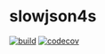# slowjson4s

[![build](https://img.shields.io/github/workflow/status/wlad031/slowjson4s/Scala%20CI?label=CI&logo=GitHub&style=flat-square)](https://github.com/wlad031/slowjson4s/actions)
[![codecov](https://img.shields.io/codecov/c/github/wlad031/slowjson4s?label=cov&logo=Codecov&style=flat-square)](https://codecov.io/gh/wlad031/slowjson4s)